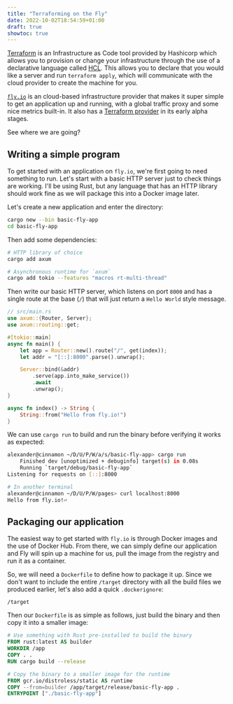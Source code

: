 ```yaml
---
title: "Terraforming on the Fly"
date: 2022-10-02T18:54:59+01:00
draft: true
showtoc: true
---
```


[Terraform][terraform-homepage] is an Infrastructure as Code tool provided by
Hashicorp which allows you to provision or change your infrastructure through
the use of a declarative language called [HCL][hcl-syntax]. This allows you to
declare that you would like a server and run `terraform apply`, which will
communicate with the cloud provider to create the machine for you.

[`fly.io`][fly-io] is an cloud-based infrastructure provider that makes it
super simple to get an application up and running, with a global traffic proxy
and some nice metrics built-in. It also has a [Terraform
provider][terraform-provider-fly] in its early alpha stages.

See where we are going?

## Writing a simple program

To get started with an application on `fly.io`, we're first going to need
something to run. Let's start with a basic HTTP server just to check things are
working. I'll be using Rust, but any language that has an HTTP library should
work fine as we will package this into a Docker image later.

Let's create a new application and enter the directory:

```bash
cargo new --bin basic-fly-app
cd basic-fly-app
```

Then add some dependencies:

```bash
# HTTP library of choice
cargo add axum

# Asynchronous runtime for `axum`
cargo add tokio --features "macros rt-multi-thread"
```

Then write our basic HTTP server, which listens on port `8000` and has a single
route at the base (`/`) that will just return a `Hello World` style message.

```rust
// src/main.rs
use axum::{Router, Server};
use axum::routing::get;

#[tokio::main]
async fn main() {
	let app = Router::new().route("/", get(index));
	let addr = "[::]:8000".parse().unwrap();

	Server::bind(&addr)
		.serve(app.into_make_service())
		.await
		.unwrap();
}

async fn index() -> String {
	String::from("Hello from fly.io!")
}
```

We can use `cargo run` to build and run the binary before verifying it works as
expected:

```bash
alexander@cinnamon ~/D/U/P/W/a/s/basic-fly-app> cargo run
    Finished dev [unoptimized + debuginfo] target(s) in 0.08s
    Running `target/debug/basic-fly-app`
Listening for requests on [::]:8000

# In another terminal
alexander@cinnamon ~/D/U/P/W/pages> curl localhost:8000
Hello from fly.io!⏎
```

## Packaging our application

The easiest way to get started with `fly.io` is through Docker images and the
use of Docker Hub. From there, we can simply define our application and Fly
will spin up a machine for us, pull the image from the registry and run it as a
container.

So, we will need a `Dockerfile` to define how to package it up. Since we don't
want to include the entire `/target` directory with all the build files we
produced earlier, let's also add a quick `.dockerignore`:

```
/target
```

Then our `Dockerfile` is as simple as follows, just build the binary and then
copy it into a smaller image:

```dockerfile
# Use something with Rust pre-installed to build the binary
FROM rust:latest AS builder
WORKDIR /app
COPY . .
RUN cargo build --release

# Copy the binary to a smaller image for the runtime
FROM gcr.io/distroless/static AS runtime
COPY --from=builder /app/target/release/basic-fly-app .
ENTRYPOINT ["./basic-fly-app"]
```

[terraform-homepage]: https://www.terraform.io/
[hcl-syntax]: https://www.terraform.io/language/syntax/configuration
[fly-io]: https://fly.io
[terraform-provider-fly]: https://registry.terraform.io/providers/fly-apps/fly

